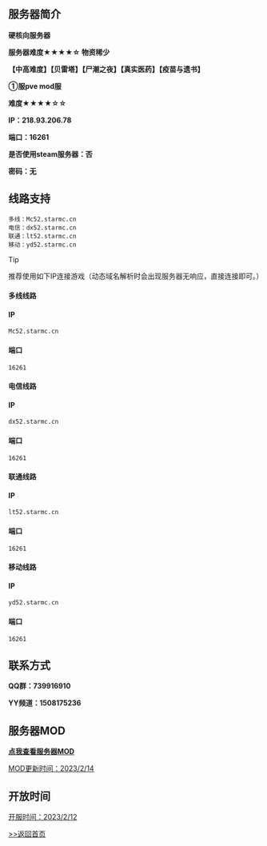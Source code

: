 ## 服务器简介

**硬核向服务器** 

**服务器难度★★★★☆     物资稀少**     

**【中高难度】【贝雷塔】【尸潮之夜】【真实医药】【疫苗与遗书】** 

**①服pve mod服** 

**难度★★★★☆☆** 

**IP：218.93.206.78**

**端口：16261**

**是否使用steam服务器：否**

**密码：无**

## 线路支持

    多线：Mc52.starmc.cn
    电信：dx52.starmc.cn
    联通：lt52.starmc.cn
    移动：yd52.starmc.cn

> [!TIP]
> 推荐使用如下IP连接游戏（动态域名解析时会出现服务器无响应，直接连接即可。）

<!-- tabs:start -->

#### **多线线路**

#### IP

    Mc52.starmc.cn

#### 端口

    16261

#### **电信线路**

#### IP

    dx52.starmc.cn

#### 端口

    16261

#### **联通线路**

#### IP

    lt52.starmc.cn

#### 端口

    16261

#### **移动线路**

#### IP

    yd52.starmc.cn

#### 端口

    16261

<!-- tabs:end -->

## 联系方式

**QQ群：739916910**

**YY频道：1508175236**

## 服务器MOD

[**点我查看服务器MOD**](https://kdocs.cn/l/cu4I8j9KiBWi)

<u>MOD更新时间：2023/2/14</u>

## 开放时间

<u>开服时间：2023/2/12</u>




[>>返回首页](README)